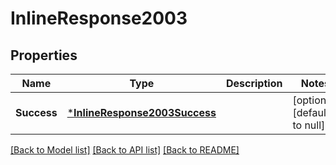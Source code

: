 # InlineResponse2003

## Properties
Name | Type | Description | Notes
------------ | ------------- | ------------- | -------------
**Success** | [***InlineResponse2003Success**](inline_response_200_3_Success.md) |  | [optional] [default to null]

[[Back to Model list]](../README.md#documentation-for-models) [[Back to API list]](../README.md#documentation-for-api-endpoints) [[Back to README]](../README.md)

